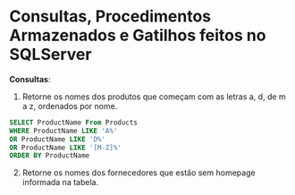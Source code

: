 # Consultas, Procedimentos Armazenados e Gatilhos feitos no SQLServer

**Consultas**:

1. Retorne os nomes dos produtos que começam com as letras a, d, de m a z, ordenados por nome.

```sql
SELECT ProductName From Products 
WHERE ProductName LIKE 'A%' 
OR ProductName LIKE 'D%'
OR ProductName LIKE '[M-Z]%'
ORDER BY ProductName 
```

2. Retorne os nomes dos fornecedores que estão sem homepage informada na tabela.
